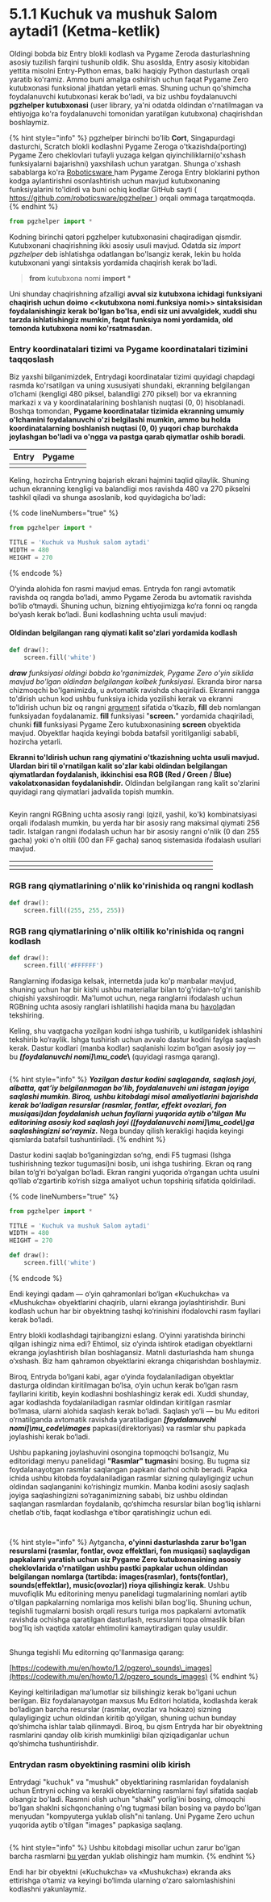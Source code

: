 # 5.1.1 Kuchuk va mushuk Salom aytadi1 (Ketma-ketlik)

Oldingi bobda biz Entry blokli kodlash va Pygame Zeroda dasturlashning asosiy tuzilish farqini tushunib oldik. Shu asoslda, Entry asosiy kitobidan yettita misolni Entry-Python emas, balki haqiqiy Python dasturlash orqali yaratib ko'ramiz. Ammo buni amalga oshilrish uchun faqat Pygame Zero kutubxonasi funksional jihatdan yetarli emas. Shuning uchun qo'shimcha foydalanuvchi kutubxonasi kerak bo'ladi, va biz ushbu foydalanuvchi **pgzhelper kutubxonasi** (user library, ya'ni odatda oldindan o'rnatilmagan va ehtiyojga ko'ra foydalanuvchi tomonidan yaratilgan kutubxona) chaqirishdan boshlaymiz.

{% hint style="info" %}
pgzhelper birinchi bo'lib **Cort**, Singapurdagi dasturchi, Scratch blokli kodlashni Pygame Zeroga o'tkazishda(porting) Pygame Zero cheklovlari tufayli yuzaga kelgan qiyinchiliklarni(o'xshash funksiyalarni bajarishni) yaxshilash uchun yaratgan. Shunga o'xshash sabablarga ko'ra [Roboticsware ](https://roboticsware.uz)ham Pygame Zeroga Entry bloklarini python kodga aylantirishni osonlashtirish uchun mavjud kutubxonaning funksiyalarini to'ldirdi va buni ochiq kodlar GitHub sayti ( [https://github.com/roboticsware/pgzhelper ](https://github.com/roboticsware/pgzhelper)) orqali ommaga tarqatmoqda.
{% endhint %}

```python
from pgzhelper import *
```

Kodning birinchi qatori pgzhelper kutubxonasini chaqiradigan qismdir. Kutubxonani chaqirishning ikki asosiy usuli mavjud. Odatda siz _import pgzhelper_ deb ishlatishga odatlangan bo'lsangiz kerak, lekin bu holda kutubxonani yangi sintaksis yordamida chaqirish kerak bo'ladi.

> **from** kutubxona nomi **import** \*

Uni shunday chaqirishning afzalligi **avval siz kutubxona ichidagi funksiyani chaqirish uchun doimo <\<kutubxona nomi.funksiya nomi>> sintaksisidan foydalanishingiz kerak bo'lgan bo'lsa, endi siz uni avvalgidek, xuddi shu tarzda ishlatishingiz mumkin, faqat funksiya nomi yordamida, old tomonda kutubxona nomi ko'rsatmasdan.**

### Entry koordinatalari tizimi va Pygame koordinatalari tizimini taqqoslash

Biz yaxshi bilganimizdek, Entrydagi koordinatalar tizimi quyidagi chapdagi rasmda ko'rsatilgan va uning xususiyati shundaki, ekranning belgilangan o‘lchami (kengligi 480 piksel, balandligi 270 piksel) bor va ekranning markazi x va y koordinatalarining boshlanish nuqtasi (0, 0) hisoblanadi. Boshqa tomondan, **Pygame koordinatalar tizimida ekranning umumiy o'lchamini foydalanuvchi o'zi belgilashi mumkin, ammo bu holda koordinatalarning boshlanish nuqtasi (0, 0) yuqori chap burchakda joylashgan bo'ladi va o'ngga va pastga qarab qiymatlar oshib boradi.**

<table><thead><tr><th align="center">Entry</th><th align="center">Pygame</th><th data-hidden></th></tr></thead><tbody><tr><td align="center"><img src="../.gitbook/assets/image (33).png" alt="" data-size="original"></td><td align="center"><img src="../.gitbook/assets/image (32).png" alt="" data-size="original"></td><td></td></tr></tbody></table>

Keling, hozircha Entryning bajarish ekrani hajmini taqlid qilaylik. Shuning uchun ekranning kengligi va balandligi mos ravishda 480 va 270 pikselni tashkil qiladi va shunga asoslanib, kod quyidagicha bo'ladi:

{% code lineNumbers="true" %}
```python
from pgzhelper import *

TITLE = 'Kuchuk va Mushuk salom aytadi'
WIDTH = 480
HEIGHT = 270
```
{% endcode %}

O‘yinda alohida fon rasmi mavjud emas. Entryda fon rangi avtomatik ravishda oq rangda bo‘ladi, ammo Pygame Zeroda bu avtomatik ravishda bo‘lib o‘tmaydi. Shuning uchun, bizning ehtiyojimizga ko‘ra fonni oq rangda bo‘yash kerak bo‘ladi. Buni kodlashning uchta usuli mavjud:

#### Oldindan belgilangan rang qiymati kalit so'zlari yordamida kodlash

```python
def draw():
    screen.fill('white')
```

_**draw** funksiyasi oldingi bobda ko'rganimizdek, Pygame Zero o'yin siklida mavjud bo'lgan oldindan belgilangan kolbek funksiyasi._ Ekranda biror narsa chizmoqchi bo'lganimizda, u avtomatik ravishda chaqiriladi. Ekranni rangga to'dirish uchun kod ushbu funksiya ichida yozilishi kerak va ekranni to'ldirish uchun biz oq rangni [argument](https://roboticsware.gitbook.io/entry-python/boshlash/hello_world#funksiyani-qanday-yaratish-tariflash) sifatida o'tkazib, **fill** deb nomlangan funksiyadan foydalanamiz. **fill** funksiyasi "**screen.**" yordamida chaqiriladi, chunki **fill** funksiyasi Pygame Zero kutubxonasining **screen** obyektida mavjud. Obyektlar haqida keyingi bobda batafsil yoritilganligi sababli, hozircha yetarli.

**Ekranni to'ldirish uchun rang qiymatini o'tkazishning uchta usuli mavjud. Ulardan biri til o'rnatilgan kalit so'zlar kabi oldindan belgilangan qiymatlardan foydalanish, ikkinchisi esa RGB (Red / Green / Blue) vakolatxonasidan foydalanishdir.** Oldindan belgilangan rang kalit so'zlarini quyidagi rang qiymatlari jadvalida topish mumkin.

<figure><img src="../.gitbook/assets/image (38).png" alt=""><figcaption></figcaption></figure>

Keyin rangni RGBning uchta asosiy rangi (qizil, yashil, ko'k) kombinatsiyasi orqali ifodalash mumkin, bu yerda har bir asosiy rang maksimal qiymati 256 tadir. Istalgan rangni ifodalash uchun har bir asosiy rangni o'nlik (0 dan 255 gacha) yoki o'n oltili (00 dan FF gacha) sanoq sistemasida ifodalash usullari mavjud.

<table><thead><tr><th width="356"></th><th></th><th data-hidden></th></tr></thead><tbody><tr><td><img src="../.gitbook/assets/image (28).png" alt="" data-size="original"></td><td><img src="../.gitbook/assets/image (27).png" alt="" data-size="original"></td><td></td></tr></tbody></table>

### RGB rang qiymatlarining o'nlik ko'rinishida oq rangni kodlash

```python
def draw():
    screen.fill((255, 255, 255))
```

### RGB rang qiymatlarining o'nlik oltilik ko'rinishida oq rangni kodlash

```python
def draw():
    screen.fill('#FFFFFF')
```

Ranglarning ifodasiga kelsak, internetda juda ko'p manbalar mavjud, shuning uchun har bir kishi ushbu materiallar bilan to'g'ridan-to'g'ri tanishib chiqishi yaxshiroqdir. Ma'lumot uchun, nega ranglarni ifodalash uchun RGBning uchta asosiy ranglari ishlatilishi haqida mana bu [havola](https://en.wikipedia.org/wiki/RGB_color_model)dan tekshiring.

Keling, shu vaqtgacha yozilgan kodni ishga tushirib, u kutilganidek ishlashini tekshirib ko‘raylik. Ishga tushirish uchun avvalo dastur kodini faylga saqlash kerak. Dastur kodlari (manba kodlar) saqlanishi lozim bo‘lgan asosiy joy — bu _**\[foydalanuvchi nomi]\mu\_code**_**\\** (quyidagi rasmga qarang).

<figure><img src="../.gitbook/assets/image (11).png" alt=""><figcaption></figcaption></figure>

{% hint style="info" %}
_**Yozilgan dastur kodini saqlaganda, saqlash joyi, albatta, qat’iy belgilanmagan bo‘lib, foydalanuvchi uni istagan joyiga saqlashi mumkin. Biroq, ushbu kitobdagi misol amaliyotlarini bajarishda kerak bo‘ladigan resurslar (rasmlar, fontlar, effekt ovozlari, fon musiqasi)dan foydalanish uchun fayllarni yuqorida aytib o'tilgan Mu editorining asosiy kod saqlash joyi (\[foydalanuvchi nomi]\mu\_code\\)ga saqlashingizni so‘raymiz.**_ Nega bunday qilish kerakligi haqida keyingi qismlarda batafsil tushuntiriladi.
{% endhint %}

Dastur kodini saqlab bo‘lganingizdan so‘ng, endi F5 tugmasi (Ishga tushirishning tezkor tugumasi)ni bosib, uni ishga tushiring. Ekran oq rang bilan to‘g‘ri bo‘yalgan bo‘ladi. Ekran rangini yuqorida o‘rgangan uchta usulni qo‘llab o‘zgartirib ko‘rish sizga amaliyot uchun topshiriq sifatida qoldiriladi.

{% code lineNumbers="true" %}
```python
from pgzhelper import *

TITLE = 'Kuchuk va mushuk Salom aytadi'
WIDTH = 480
HEIGHT = 270

def draw():
    screen.fill('white')
```
{% endcode %}

Endi keyingi qadam — o‘yin qahramonlari bo‘lgan «Kuchukcha» va «Mushukcha» obyektlarini chaqirib, ularni ekranga joylashtirishdir. Buni kodlash uchun har bir obyektning tashqi ko‘rinishini ifodalovchi rasm fayllari kerak bo‘ladi.

Entry blokli kodlashdagi tajribangizni eslang. O‘yinni yaratishda birinchi qilgan ishingiz nima edi? Ehtimol, siz o‘yinda ishtirok etadigan obyektlarni ekranga joylashtirish bilan boshlagansiz. Matnli dasturlashda ham shunga o‘xshash. Biz ham qahramon obyektlarini ekranga chiqarishdan boshlaymiz.

Biroq, Entryda bo‘lgani kabi, agar o‘yinda foydalaniladigan obyektlar dasturga oldindan kiritilmagan bo‘lsa, o‘yin uchun kerak bo‘lgan rasm fayllarini kiritib, keyin kodlashni boshlashingiz kerak edi. Xuddi shunday, agar kodlashda foydalaniladigan rasmlar oldindan kiritilgan rasmlar bo‘lmasa, ularni alohida saqlash kerak bo‘ladi. Saqlash yo‘li — bu Mu editori o‘rnatilganda avtomatik ravishda yaratiladigan _**\[foydalanuvchi nomi]\mu\_code\images**_ papkasi(direktoriyasi) va rasmlar shu papkada joylashishi kerak bo‘ladi.

Ushbu papkaning joylashuvini osongina topmoqchi bo‘lsangiz, Mu editoridagi menyu panelidagi **"Rasmlar" tugmasi**ni bosing. Bu tugma siz foydalanayotgan rasmlar saqlangan papkani darhol ochib beradi. Papka ichida ushbu kitobda foydalaniladigan rasmlar sizning qulayligingiz uchun oldindan saqlanganini ko‘rishingiz mumkin. Manba kodini asosiy saqlash joyiga saqlashingizni so‘raganimizning sababi, biz ushbu oldindan saqlangan rasmlardan foydalanib, qo‘shimcha resurslar bilan bog‘liq ishlarni chetlab o‘tib, faqat kodlashga e'tibor qaratishingiz uchun edi.

<figure><img src="../.gitbook/assets/Screenshot 2024-10-21 at 16.28.41.png" alt=""><figcaption></figcaption></figure>

<figure><img src="../.gitbook/assets/imageaa.avif" alt=""><figcaption></figcaption></figure>

{% hint style="info" %}
Aytgancha, **o'yinni dasturlashda zarur bo'lgan resurslarni (rasmlar, fontlar, ovoz effektlari, fon musiqasi) saqlaydigan papkalarni yaratish uchun siz Pygame Zero kutubxonasining asosiy cheklovlarida o'rnatilgan ushbu pastki papkalar uchun oldindan belgilangan nomlarga (tartibda: images(rasmlar), fonts(fontlar), sounds(effektlar), music(ovozlar)) rioya qilishingiz kerak**. Ushbu muvofiqlik Mu editorining menyu panelidagi tugmalarining nomlari aytib o'tilgan papkalarning nomlariga mos kelishi bilan bog'liq. Shuning uchun, tegishli tugmalarni bosish orqali resurs turiga mos papkalarni avtomatik ravishda ochishga qaratilgan dasturlash, resurslarni topa olmaslik bilan bog'liq ish vaqtida xatolar ehtimolini kamaytiradigan qulay usuldir.

\
Shunga tegishli Mu editorning qo'llanmasiga qarang:

[https://codewith.mu/en/howto/1.2/pgzero\_sounds\_images](https://codewith.mu/en/howto/1.2/pgzero_sounds_images)
{% endhint %}

Keyingi keltiriladigan ma’lumotlar siz bilishingiz kerak bo'lgani uchun berilgan. Biz foydalanayotgan maxsus Mu Editori holatida, kodlashda kerak bo‘ladigan barcha resurslar (rasmlar, ovozlar va hokazo) sizning qulayligingiz uchun oldindan kiritib qo‘yilgan, shuning uchun bunday qo‘shimcha ishlar talab qilinmaydi. Biroq, bu qism Entryda har bir obyektning rasmlarini qanday olib kirish mumkinligi bilan qiziqadiganlar uchun qo‘shimcha tushuntirishdir.

### Entrydan rasm obyektining rasmini olib kirish

Entrydagi "kuchuk" va "mushuk" obyektlarining rasmlaridan foydalanish uchun Entryni oching va kerakli obyektlarning rasmlarni fayl sifatida saqlab olsangiz bo'ladi. Rasmni olish uchun "shakl" yorlig'ini bosing, olmoqchi bo'lgan shaklni sichqonchaning o'ng tugmasi bilan bosing va paydo bo'lgan menyudan "kompyuterga yuklab olish"ni tanlang. Uni Pygame Zero uchun yuqorida aytib o'tilgan "images" papkasiga saqlang.

<figure><img src="../.gitbook/assets/Screenshot 2024-03-20 at 12.14.25 (1).png" alt=""><figcaption></figcaption></figure>

{% hint style="info" %}
Ushbu kitobdagi misollar uchun zarur bo'lgan barcha rasmlarni [bu yer](https://github.com/roboticsware/python-pygame_zero-samples/tree/main/entry_basic/images_ko)dan yuklab olishingiz ham mumkin.
{% endhint %}

Endi har bir obyektni («Kuchukcha» va «Mushukcha») ekranda aks ettirishga o‘tamiz va keyingi bo‘limda ularning o‘zaro salomlashishini kodlashni yakunlaymiz.
